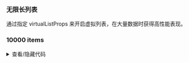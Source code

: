 ### 无限长列表

通过指定 <yc-tag>virtualListProps</yc-tag> 来开启虚拟列表，在大量数据时获得高性能表现。

<div class="cell-demo vp-raw">
  <h3 :style="{ color: 'var(--color-text-2)' }">10000 items</h3>
  <yc-list
    :maxHeight="560"
    :virtualListProps="{
      itemHeight: 103,
    }"
    :data="list">
    <template #item="{ item, index }">
      <yc-list-item :key="index">
        <yc-list-item-meta
          :title="item.title"
          :description="item.description">
          <template #avatar>
            <yc-avatar shape="square"> A </yc-avatar>
          </template>
        </yc-list-item-meta>
      </yc-list-item>
    </template>
  </yc-list>
</div>

<script setup>
import { reactive } from 'vue';
const list = reactive(
  Array(10000)
    .fill(null)
    .map((_, index) => {
      const prefix = `0000${index}`.slice(-5);
      return {
        title: 'Beijing Bytedance Technology Co., Ltd.',
        description: `(${prefix}) Beijing ByteDance Technology Co., Ltd. is an enterprise located in China.`,
      };
    })
);
</script>

<details>
<summary>查看/隐藏代码</summary>

```vue
<template>
  <h3 :style="{ color: 'var(--color-text-2)' }">10000 items</h3>
  <yc-list
    :maxHeight="560"
    :virtualListProps="{
      itemHeight: 103,
    }"
    :data="list">
    <template #item="{ item, index }">
      <yc-list-item :key="index">
        <yc-list-item-meta
          :title="item.title"
          :description="item.description">
          <template #avatar>
            <yc-avatar shape="square"> A </yc-avatar>
          </template>
        </yc-list-item-meta>
      </yc-list-item>
    </template>
  </yc-list>
</template>

<script setup>
import { reactive } from 'vue';
const list = reactive(
  Array(10000)
    .fill(null)
    .map((_, index) => {
      const prefix = `0000${index}`.slice(-5);
      return {
        title: 'Beijing Bytedance Technology Co., Ltd.',
        description: `(${prefix}) Beijing ByteDance Technology Co., Ltd. is an enterprise located in China.`,
      };
    })
);
</script>
```

</details>
